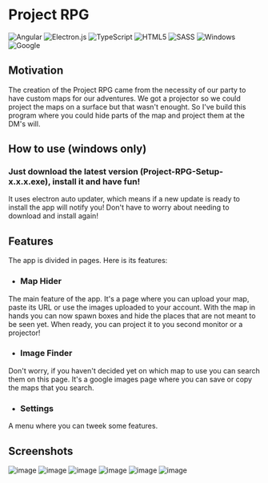 # Project RPG
![Angular](https://img.shields.io/badge/Angular-DD0031?style=for-the-badge&logo=angular&logoColor=white)
![Electron.js](https://img.shields.io/badge/Electron-191970?style=for-the-badge&logo=Electron&logoColor=white)
![TypeScript](https://img.shields.io/badge/typescript-%23007ACC.svg?style=for-the-badge&logo=typescript&logoColor=white)
![HTML5](https://img.shields.io/badge/html5-%23E34F26.svg?style=for-the-badge&logo=html5&logoColor=white)
![SASS](https://img.shields.io/badge/SASS-hotpink.svg?style=for-the-badge&logo=SASS&logoColor=white)
![Windows](https://img.shields.io/badge/Windows-0078D6?style=for-the-badge&logo=windows&logoColor=white)
![Google](https://img.shields.io/badge/google-4285F4?style=for-the-badge&logo=google&logoColor=white)

## Motivation
The creation of the Project RPG came from the necessity of our party to have custom maps for our adventures. We got a projector so we could project the maps on a surface but that wasn't enought. So I've build this program where you could hide parts of the map and project them at the DM's will.

## How to use (windows only)
### Just download the latest version (Project-RPG-Setup-x.x.x.exe), install it and have fun!

It uses electron auto updater, which  means if a new update is ready to install the app will notify you! Don't have to worry about needing to download and install again!

## Features
The app is divided in pages. Here is its features:

- ### Map Hider
The main feature of the app. It's a page where you can upload your map, paste its URL or use the images uploaded to your account. With the map in hands you can now spawn boxes and hide the places that are not meant to be seen yet. When ready, you can project it to you second monitor or a projector!

- ### Image Finder
Don't worry, if you haven't decided yet on which map to use you can search them on this page. It's a google images page where you can save or copy the maps that you search.

- ### Settings
A menu where you can tweek some features.

## Screenshots
![image](https://github.com/otavioassis-git/project-rpg/assets/72041544/3a4088b5-f05f-4c1b-a5df-29c3214f3bbd)
![image](https://github.com/otavioassis-git/project-rpg/assets/72041544/377a1999-eca8-4e95-8e20-f690d0724efb)
![image](https://github.com/otavioassis-git/project-rpg/assets/72041544/a0ffc532-39db-487b-9146-398ec3db4934)
![image](https://github.com/otavioassis-git/project-rpg/assets/72041544/a94b9e83-b5a6-495f-9d14-33e4133f21d5)
![image](https://github.com/otavioassis-git/project-rpg/assets/72041544/66ce812a-4cb5-4ac6-98b0-2dc503dc82bd)
![image](https://github.com/otavioassis-git/project-rpg/assets/72041544/05ffc546-debc-4525-9af6-2fbd9515fefa)

